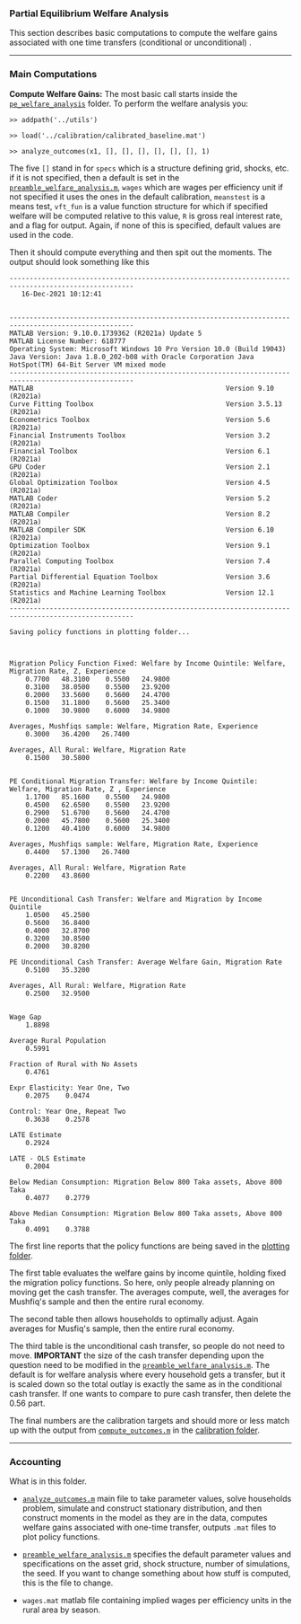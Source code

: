 ### Partial Equilibrium Welfare Analysis

This section describes basic computations to compute the welfare gains associated with one time transfers (conditional or unconditional) .

---

### Main Computations

**Compute Welfare Gains:** The most basic call starts inside the [``pe_welfare_analysis``](../pe_welfare_analysis) folder. To perform the welfare analysis you:

```
>> addpath('../utils')

>> load('../calibration/calibrated_baseline.mat')

>> analyze_outcomes(x1, [], [], [], [], [], [], 1)
```
The five ``[]`` stand in for ``specs`` which is a structure defining grid, shocks, etc. if it is not specified, then a default is set in the [``preamble_welfare_analysis.m``](./preamble_welfare_analysis.m), ``wages`` which are wages per efficiency unit if not specified it uses the ones in the default calibration, ``meanstest`` is a means test, ``vft_fun`` is a value function structure for which if specified welfare will be computed relative to this value, ``R`` is gross real interest rate, and a flag for output. Again, if none of this is specified, default values are used in the code.

Then it should compute everything and then spit out the moments. The output should look something like this
```
-----------------------------------------------------------------------------------------------------
   16-Dec-2021 10:12:41


-----------------------------------------------------------------------------------------------------
MATLAB Version: 9.10.0.1739362 (R2021a) Update 5
MATLAB License Number: 618777
Operating System: Microsoft Windows 10 Pro Version 10.0 (Build 19043)
Java Version: Java 1.8.0_202-b08 with Oracle Corporation Java HotSpot(TM) 64-Bit Server VM mixed mode
-----------------------------------------------------------------------------------------------------
MATLAB                                                Version 9.10        (R2021a)
Curve Fitting Toolbox                                 Version 3.5.13      (R2021a)
Econometrics Toolbox                                  Version 5.6         (R2021a)
Financial Instruments Toolbox                         Version 3.2         (R2021a)
Financial Toolbox                                     Version 6.1         (R2021a)
GPU Coder                                             Version 2.1         (R2021a)
Global Optimization Toolbox                           Version 4.5         (R2021a)
MATLAB Coder                                          Version 5.2         (R2021a)
MATLAB Compiler                                       Version 8.2         (R2021a)
MATLAB Compiler SDK                                   Version 6.10        (R2021a)
Optimization Toolbox                                  Version 9.1         (R2021a)
Parallel Computing Toolbox                            Version 7.4         (R2021a)
Partial Differential Equation Toolbox                 Version 3.6         (R2021a)
Statistics and Machine Learning Toolbox               Version 12.1        (R2021a)
-----------------------------------------------------------------------------------------------------

Saving policy functions in plotting folder...



Migration Policy Function Fixed: Welfare by Income Quintile: Welfare, Migration Rate, Z, Experience
    0.7700   48.3100    0.5500   24.9800
    0.3100   38.0500    0.5500   23.9200
    0.2000   33.5600    0.5600   24.4700
    0.1500   31.1800    0.5600   25.3400
    0.1000   30.9800    0.6000   34.9800

Averages, Mushfiqs sample: Welfare, Migration Rate, Experience
    0.3000   36.4200   26.7400

Averages, All Rural: Welfare, Migration Rate
    0.1500   30.5800


PE Conditional Migration Transfer: Welfare by Income Quintile: Welfare, Migration Rate, Z , Experience
    1.1700   85.1600    0.5500   24.9800
    0.4500   62.6500    0.5500   23.9200
    0.2900   51.6700    0.5600   24.4700
    0.2000   45.7800    0.5600   25.3400
    0.1200   40.4100    0.6000   34.9800

Averages, Mushfiqs sample: Welfare, Migration Rate, Experience
    0.4400   57.1300   26.7400

Averages, All Rural: Welfare, Migration Rate
    0.2200   43.8600


PE Unconditional Cash Transfer: Welfare and Migration by Income Quintile
    1.0500   45.2500
    0.5600   36.8400
    0.4000   32.8700
    0.3200   30.8500
    0.2000   30.8200

PE Unconditional Cash Transfer: Average Welfare Gain, Migration Rate
    0.5100   35.3200

Averages, All Rural: Welfare, Migration Rate
    0.2500   32.9500


Wage Gap
    1.8898

Average Rural Population
    0.5991

Fraction of Rural with No Assets
    0.4761

Expr Elasticity: Year One, Two
    0.2075    0.0474

Control: Year One, Repeat Two
    0.3638    0.2578

LATE Estimate
    0.2924

LATE - OLS Estimate
    0.2004

Below Median Consumption: Migration Below 800 Taka assets, Above 800 Taka
    0.4077    0.2779

Above Median Consumption: Migration Below 800 Taka assets, Above 800 Taka
    0.4091    0.3788

```

The first line reports that the policy functions are being saved in the [plotting folder](../plotting).

The first table evaluates the welfare gains by income quintile, holding fixed the migration policy functions. So here, only people already planning on moving get the cash transfer. The averages compute, well, the averages for Mushfiq's sample and then the entire rural economy.

The second table then allows households to optimally adjust. Again averages for Musfiq's sample, then the entire rural economy.

The third table is the unconditional cash transfer, so people do not need to move. **IMPORTANT** the size of the cash transfer depending upon the question need to be modified in the [``preamble_welfare_analysis.m``](https://github.com/mwaugh0328/final_migration/blob/e33c12e76c7da2a210012d082578cbe9d368c965/pe_welfare_analysis/preamble_welfare_analysis.m#L47). The default is for welfare analysis where every household gets a transfer, but it is scaled down so the total outlay is exactly the same as in the conditional cash transfer. If one wants to compare to pure cash transfer, then delete the 0.56 part.

The final numbers are the calibration targets and should more or less match up with the output from [``compute_outcomes.m``](../calibration/compute_outcomes.m) in the [calibration folder](../calibration).

---

### Accounting

What is in this folder.

- [``analyze_outcomes.m``](./analyze_outcomes.m) main file to take parameter values, solve households problem, simulate and construct stationary distribution, and then construct moments in the model as they are in the data, computes welfare gains associated with one-time transfer, outputs ``.mat`` files to plot policy functions.

- [``preamble_welfare_analysis.m``](./preamble_welfare_analysis.m) specifies the default parameter values and specifications on the asset grid, shock structure, number of simulations, the seed. If you want to change something about how stuff is computed, this is the file to change.

- ``wages.mat`` matlab file containing implied wages per efficiency units in the rural area by season.
